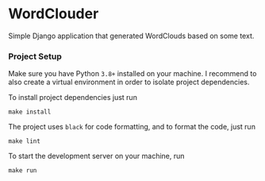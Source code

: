 # WordClouder

Simple Django application that generated WordClouds based on some text.

### Project Setup

Make sure you have Python `3.8+` installed on your machine.
I recommend to also create a virtual environment in order to isolate project dependencies.

To install project dependencies just run
```
make install
```

The project uses `black` for code formatting, and to format the code, just run
```
make lint
```
To start the development server on your machine, run
```
make run
```